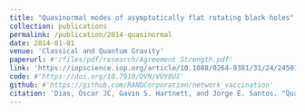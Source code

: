 ```yaml
---
title: "Quasinormal modes of asymptotically flat rotating black holes"
collection: publications
permalink: /publication/2014-quasinormal
date: 2014-01-01
venue: 'Classical and Quantum Gravity'
paperurl: #'/files/pdf/research/Agreement Strength.pdf'
link: 'https://iopscience.iop.org/article/10.1088/0264-9381/31/24/245011/meta'
code: #'https://doi.org/10.7910/DVN/VUY8UI'
github: #'https://github.com/RANDCorporation/network_vaccination'
citation: 'Dias, Óscar JC, Gavin S. Hartnett, and Jorge E. Santos. "Quasinormal modes of asymptotically flat rotating black holes." Classical and Quantum Gravity 31.24 (2014): 245011.'
---
```


